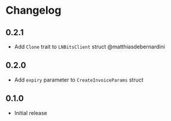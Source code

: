 # Changelog

## 0.2.1

- Add `Clone` trait to `LNBitsClient` struct @matthiasdebernardini

## 0.2.0

- Add `expiry` parameter to `CreateInvoiceParams` struct

## 0.1.0

- Initial release

